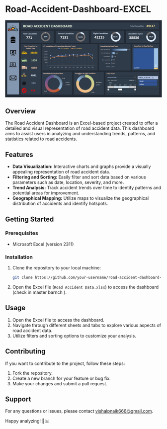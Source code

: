 # Road-Accident-Dashboard-EXCEL
![Road Accident Dashboard](https://github.com/vn33/Road-Accident-Dashboard-EXCEL/blob/master/dashboard.jpg)
## Overview

The Road Accident Dashboard is an Excel-based project created to offer a detailed and visual representation of road accident data. This dashboard aims to assist users in analyzing and understanding trends, patterns, and statistics related to road accidents.

## Features

- **Data Visualization:** Interactive charts and graphs provide a visually appealing representation of road accident data.
- **Filtering and Sorting:** Easily filter and sort data based on various parameters such as date, location, severity, and more.
- **Trend Analysis:** Track accident trends over time to identify patterns and potential areas for improvement.
- **Geographical Mapping:** Utilize maps to visualize the geographical distribution of accidents and identify hotspots.

## Getting Started

### Prerequisites

- Microsoft Excel (version 2311)

### Installation

1. Clone the repository to your local machine:

    ```bash
    git clone https://github.com/your-username/road-accident-dashboard-excel.git
    ```

2. Open the Excel file (`Road Accident Data.xlsx`) to access the dashboard (check in master barnch ).

## Usage

1. Open the Excel file to access the dashboard.
2. Navigate through different sheets and tabs to explore various aspects of road accident data.
3. Utilize filters and sorting options to customize your analysis.

## Contributing

If you want to contribute to the project, follow these steps:

1. Fork the repository.
2. Create a new branch for your feature or bug fix.
3. Make your changes and submit a pull request.


## Support

For any questions or issues, please contact vishalpnaik666@gmail.com.

Happy analyzing! 🚗📊
